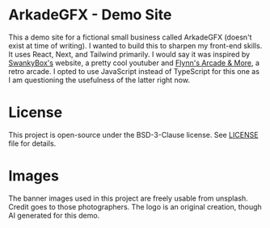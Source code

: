 # ArkadeGFX - Demo Site

This a demo site for a fictional small business called
ArkadeGFX (doesn't exist at time of writing). I wanted to build this to sharpen my front-end
skills. It uses React, Next, and Tailwind primarily. I would say it was inspired by [SwankyBox's](https://www.youtube.com/@SwankyBox) website,
a pretty cool youtuber and [Flynn's Arcade & More](https://flynnsgaming.com/), a retro arcade. I opted to use JavaScript instead of TypeScript
for this one as I am questioning the usefulness of the latter right now.

# License

This project is open-source under the BSD-3-Clause license.
See [LICENSE](./LICENSE) file for details.

# Images
The banner images used in this project are freely usable from unsplash.
Credit goes to those photographers.
The logo is an original creation, though AI generated for this demo.
